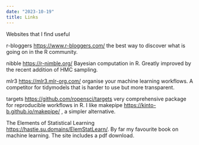 ```yaml
---
date: "2023-10-19"
title: Links
---
```


Websites that I find useful

r-bloggers  https://www.r-bloggers.com/ the best way to discover what is going on in the R community.  

nibble https://r-nimble.org/ Bayesian computation in R. Greatly improved by the recent addition of HMC sampling.  

mlr3 https://mlr3.mlr-org.com/ organise your machine learning workflows. A competitor for tidymodels that is harder to use but more transparent.  

targets https://github.com/ropensci/targets very comprehensive package for reproducible workflows in R. I like makepipe https://kinto-b.github.io/makepipe/ , a simpler alternative.

The Elements of Statistical Learning https://hastie.su.domains/ElemStatLearn/. By far my favourite book on machine learning. The site includes a pdf download.